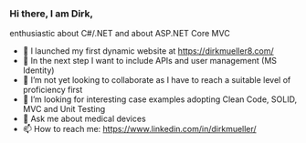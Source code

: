 ### Hi there, I am Dirk,

enthusiastic about C#/.NET and about ASP.NET Core MVC
- 🔭 I launched my first dynamic website at https://dirkmueller8.com/
- 🌱 In the next step I want to include APIs and user management (MS Identity) 
- 👯 I’m not yet looking to collaborate as I have to reach a suitable level of proficiency first
- 🤔 I’m looking for interesting case examples adopting Clean Code, SOLID, MVC and Unit Testing
- 💬 Ask me about medical devices
- 📫 How to reach me: https://www.linkedin.com/in/dirkmueller/
